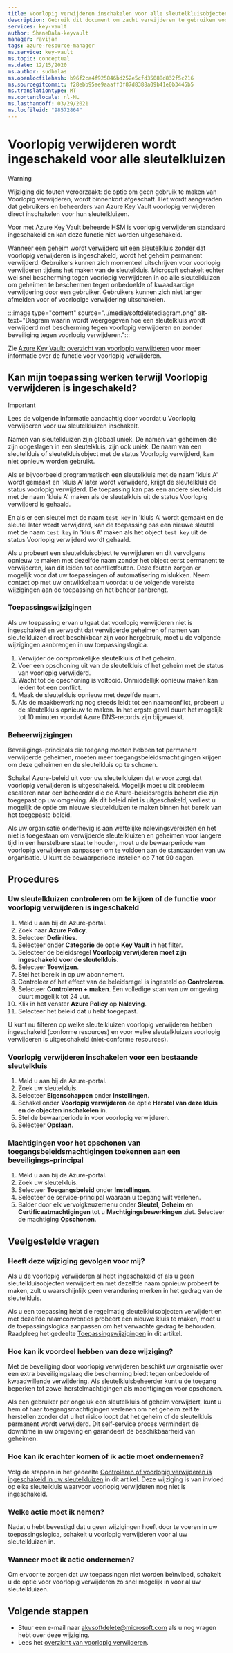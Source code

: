 ```yaml
---
title: Voorlopig verwijderen inschakelen voor alle sleutelkluisobjecten - Azure Key Vault | Microsoft Docs
description: Gebruik dit document om zacht verwijderen te gebruiken voor alle sleutelkluizen en om toepassings- en beheerwijzigingen te maken om conflictfouten te voorkomen.
services: key-vault
author: ShaneBala-keyvault
manager: ravijan
tags: azure-resource-manager
ms.service: key-vault
ms.topic: conceptual
ms.date: 12/15/2020
ms.author: sudbalas
ms.openlocfilehash: b96f2ca4f925846bd252e5cfd35088d832f5c216
ms.sourcegitcommit: f28ebb95ae9aaaff3f87d8388a09b41e0b3445b5
ms.translationtype: MT
ms.contentlocale: nl-NL
ms.lasthandoff: 03/29/2021
ms.locfileid: "98572864"
---
```

# <a name="soft-delete-will-be-enabled-on-all-key-vaults"></a>Voorlopig verwijderen wordt ingeschakeld voor alle sleutelkluizen

> [!WARNING]
> Wijziging die fouten veroorzaakt: de optie om geen gebruik te maken van Voorlopig verwijderen, wordt binnenkort afgeschaft. Het wordt aangeraden dat gebruikers en beheerders van Azure Key Vault voorlopig verwijderen direct inschakelen voor hun sleutelkluizen.
>
> Voor met Azure Key Vault beheerde HSM is voorlopig verwijderen standaard ingeschakeld en kan deze functie niet worden uitgeschakeld.

Wanneer een geheim wordt verwijderd uit een sleutelkluis zonder dat voorlopig verwijderen is ingeschakeld, wordt het geheim permanent verwijderd. Gebruikers kunnen zich momenteel uitschrijven voor voorlopig verwijderen tijdens het maken van de sleutelkluis. Microsoft schakelt echter wel snel bescherming tegen voorlopig verwijderen in op alle sleutelkluizen om geheimen te beschermen tegen onbedoelde of kwaadaardige verwijdering door een gebruiker. Gebruikers kunnen zich niet langer afmelden voor of voorlopige verwijdering uitschakelen.

:::image type="content" source="../media/softdeletediagram.png" alt-text="Diagram waarin wordt weergegeven hoe een sleutelkluis wordt verwijderd met bescherming tegen voorlopig verwijderen en zonder beveiliging tegen voorlopig verwijderen.":::

Zie [Azure Key Vault: overzicht van voorlopig verwijderen](soft-delete-overview.md) voor meer informatie over de functie voor voorlopig verwijderen.

## <a name="can-my-application-work-with-soft-delete-enabled"></a>Kan mijn toepassing werken terwijl Voorlopig verwijderen is ingeschakeld?

> [!Important] 
> Lees de volgende informatie aandachtig door voordat u Voorlopig verwijderen voor uw sleutelkluizen inschakelt.

Namen van sleutelkluizen zijn globaal uniek. De namen van geheimen die zijn opgeslagen in een sleutelkluis, zijn ook uniek. De naam van een sleutelkluis of sleutelkluisobject met de status Voorlopig verwijderd, kan niet opnieuw worden gebruikt. 

Als er bijvoorbeeld programmatisch een sleutelkluis met de naam 'kluis A' wordt gemaakt en 'kluis A' later wordt verwijderd, krijgt de sleutelkluis de status voorlopig verwijderd. De toepassing kan pas een andere sleutelkluis met de naam 'kluis A' maken als de sleutelkluis uit de status Voorlopig verwijderd is gehaald. 

En als er een sleutel met de naam `test key` in 'kluis A' wordt gemaakt en de sleutel later wordt verwijderd, kan de toepassing pas een nieuwe sleutel met de naam `test key` in 'kluis A' maken als het object `test key` uit de status Voorlopig verwijderd wordt gehaald. 

Als u probeert een sleutelkluisobject te verwijderen en dit vervolgens opnieuw te maken met dezelfde naam zonder het object eerst permanent te verwijderen, kan dit leiden tot conflictfouten. Deze fouten zorgen er mogelijk voor dat uw toepassingen of automatisering mislukken. Neem contact op met uw ontwikkelteam voordat u de volgende vereiste wijzigingen aan de toepassing en het beheer aanbrengt. 

### <a name="application-changes"></a>Toepassingswijzigingen

Als uw toepassing ervan uitgaat dat voorlopig verwijderen niet is ingeschakeld en verwacht dat verwijderde geheimen of namen van sleutelkluizen direct beschikbaar zijn voor hergebruik, moet u de volgende wijzigingen aanbrengen in uw toepassingslogica.

1. Verwijder de oorspronkelijke sleutelkluis of het geheim.
1. Voer een opschoning uit van de sleutelkluis of het geheim met de status van voorlopig verwijderd.
1. Wacht tot de opschoning is voltooid. Onmiddellijk opnieuw maken kan leiden tot een conflict.
1. Maak de sleutelkluis opnieuw met dezelfde naam.
1. Als de maakbewerking nog steeds leidt tot een naamconflict, probeert u de sleutelkluis opnieuw te maken. In het ergste geval duurt het mogelijk tot 10 minuten voordat Azure DNS-records zijn bijgewerkt.

### <a name="administration-changes"></a>Beheerwijzigingen

Beveiligings-principals die toegang moeten hebben tot permanent verwijderde geheimen, moeten meer toegangsbeleidsmachtigingen krijgen om deze geheimen en de sleutelkluis op te schonen.

Schakel Azure-beleid uit voor uw sleutelkluizen dat ervoor zorgt dat voorlopig verwijderen is uitgeschakeld. Mogelijk moet u dit probleem escaleren naar een beheerder die de Azure-beleidsregels beheert die zijn toegepast op uw omgeving. Als dit beleid niet is uitgeschakeld, verliest u mogelijk de optie om nieuwe sleutelkluizen te maken binnen het bereik van het toegepaste beleid.

Als uw organisatie onderhevig is aan wettelijke nalevingsvereisten en het niet is toegestaan om verwijderde sleutelkluizen en geheimen voor langere tijd in een herstelbare staat te houden, moet u de bewaarperiode van voorlopig verwijderen aanpassen om te voldoen aan de standaarden van uw organisatie. U kunt de bewaarperiode instellen op 7 tot 90 dagen.

## <a name="procedures"></a>Procedures

### <a name="audit-your-key-vaults-to-check-if-soft-delete-is-enabled"></a>Uw sleutelkluizen controleren om te kijken of de functie voor voorlopig verwijderen is ingeschakeld

1. Meld u aan bij de Azure-portal.
1. Zoek naar **Azure Policy**.
1. Selecteer **Definities**.
1. Selecteer onder **Categorie** de optie **Key Vault** in het filter.
1. Selecteer de beleidsregel **Voorlopig verwijderen moet zijn ingeschakeld voor de sleutelkluis**.
1. Selecteer **Toewijzen**.
1. Stel het bereik in op uw abonnement.
1. Controleer of het effect van de beleidsregel is ingesteld op **Controleren**.
1. Selecteer **Controleren + maken**. Een volledige scan van uw omgeving duurt mogelijk tot 24 uur.
1. Klik in het venster **Azure Policy** op **Naleving**.
1. Selecteer het beleid dat u hebt toegepast.

U kunt nu filteren op welke sleutelkluizen voorlopig verwijderen hebben ingeschakeld (conforme resources) en voor welke sleutelkluizen voorlopig verwijderen is uitgeschakeld (niet-conforme resources).

### <a name="turn-on-soft-delete-for-an-existing-key-vault"></a>Voorlopig verwijderen inschakelen voor een bestaande sleutelkluis

1. Meld u aan bij de Azure-portal.
1. Zoek uw sleutelkluis.
1. Selecteer **Eigenschappen** onder **Instellingen**.
1. Schakel onder **Voorlopig verwijderen** de optie **Herstel van deze kluis en de objecten inschakelen** in.
1. Stel de bewaarperiode in voor voorlopig verwijderen.
1. Selecteer **Opslaan**.

### <a name="grant-purge-access-policy-permissions-to-a-security-principal"></a>Machtigingen voor het opschonen van toegangsbeleidsmachtigingen toekennen aan een beveiligings-principal

1. Meld u aan bij de Azure-portal.
1. Zoek uw sleutelkluis.
1. Selecteer **Toegangsbeleid** onder **Instellingen**.
1. Selecteer de service-principal waaraan u toegang wilt verlenen.
1. Balder door elk vervolgkeuzemenu onder **Sleutel**, **Geheim** en **Certificaatmachtigingen** tot u **Machtigingsbewerkingen** ziet. Selecteer de machtiging **Opschonen**.

## <a name="frequently-asked-questions"></a>Veelgestelde vragen

### <a name="does-this-change-affect-me"></a>Heeft deze wijziging gevolgen voor mij?

Als u de voorlopig verwijderen al hebt ingeschakeld of als u geen sleutelkluisobjecten verwijdert en met dezelfde naam opnieuw probeert te maken, zult u waarschijnlijk geen verandering merken in het gedrag van de sleutelkluis.

Als u een toepassing hebt die regelmatig sleutelkluisobjecten verwijdert en met dezelfde naamconventies probeert een nieuwe kluis te maken, moet u de toepassingslogica aanpassen om het verwachte gedrag te behouden. Raadpleeg het gedeelte [Toepassingswijzigingen](#application-changes) in dit artikel.

### <a name="how-do-i-benefit-from-this-change"></a>Hoe kan ik voordeel hebben van deze wijziging?

Met de beveiliging door voorlopig verwijderen beschikt uw organisatie over een extra beveiligingslaag die bescherming biedt tegen onbedoelde of kwaadwillende verwijdering. Als sleutelkluisbeheerder kunt u de toegang beperken tot zowel herstelmachtigingen als machtigingen voor opschonen.

Als een gebruiker per ongeluk een sleutelkluis of geheim verwijdert, kunt u hem of haar toegangsmachtigingen verlenen om het geheim zelf te herstellen zonder dat u het risico loopt dat het geheim of de sleutelkluis permanent wordt verwijderd. Dit self-service proces vermindert de downtime in uw omgeving en garandeert de beschikbaarheid van geheimen.

### <a name="how-do-i-find-out-if-i-need-to-take-action"></a>Hoe kan ik erachter komen of ik actie moet ondernemen?

Volg de stappen in het gedeelte [Controleren of voorlopig verwijderen is ingeschakeld in uw sleutelkluizen](#audit-your-key-vaults-to-check-if-soft-delete-is-enabled) in dit artikel. Deze wijziging is van invloed op elke sleutelkluis waarvoor voorlopig verwijderen nog niet is ingeschakeld.

### <a name="what-action-do-i-need-to-take"></a>Welke actie moet ik nemen?

Nadat u hebt bevestigd dat u geen wijzigingen hoeft door te voeren in uw toepassingslogica, schakelt u voorlopig verwijderen voor al uw sleutelkluizen in.

### <a name="when-do-i-need-to-take-action"></a>Wanneer moet ik actie ondernemen?

Om ervoor te zorgen dat uw toepassingen niet worden beïnvloed, schakelt u de optie voor voorlopig verwijderen zo snel mogelijk in voor al uw sleutelkluizen.

## <a name="next-steps"></a>Volgende stappen

- Stuur een e-mail naar [akvsoftdelete@microsoft.com](mailto:akvsoftdelete@microsoft.com) als u nog vragen hebt over deze wijziging.
- Lees het [overzicht van voorlopig verwijderen](soft-delete-overview.md).
